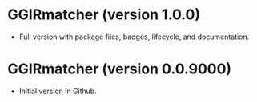 # GGIRmatcher (version 1.0.0)

* Full version with package files, badges, lifecycle, and documentation.

# GGIRmatcher (version 0.0.9000)

* Initial version in Github.
